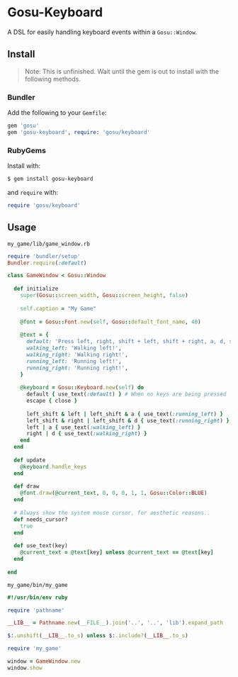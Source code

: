 # Gosu-Keyboard

A DSL for easily handling keyboard events within a `Gosu::Window`.

## Install

> Note:  This is unfinished. Wait until the gem is out to install with the following methods.

### Bundler

Add the following to your `Gemfile`:

```ruby
gem 'gosu'
gem 'gosu-keyboard', require: 'gosu/keyboard'
```

### RubyGems

Install with:

```sh
$ gem install gosu-keyboard
```

and `require` with:

```ruby
require 'gosu/keyboard'
```

## Usage

`my_game/lib/game_window.rb`

```ruby
require 'bundler/setup'
Bundler.require(:default)

class GameWindow < Gosu::Window
  
  def initialize
    super(Gosu::screen_width, Gosu::screen_height, false)
    
    self.caption = "My Game"
    
    @font = Gosu::Font.new(self, Gosu::default_font_name, 40)
    
    @text = {
      default: 'Press left, right, shift + left, shift + right, a, d, shift + a, or shift + d',
      walking_left: 'Walking left!',
      walking_right: 'Walking right!',
      running_left: 'Running left!',
      running_right: 'Running right!',
    }
    
    @keyboard = Gosu::Keyboard.new(self) do
      default { use_text(:default) } # When no keys are being pressed
      escape { close }
      
      left_shift & left | left_shift & a { use_text(:running_left) }
      left_shift & right | left_shift & d { use_text(:running_right) }
      left | a { use_text(:walking_left) }
      right | d { use_text(:walking_right) }
    end
  end
    
  def update
    @keyboard.handle_keys
  end
    
  def draw
    @font.draw(@current_text, 0, 0, 0, 1, 1, Gosu::Color::BLUE)
  end
  
  # Always show the system mouse cursor, for aesthetic reasons..
  def needs_cursor?
    true
  end
  
  def use_text(key)
    @current_text = @text[key] unless @current_text == @text[key]
  end
  
end
```

`my_game/bin/my_game`

```ruby
#!/usr/bin/env ruby

require 'pathname'

__LIB__ = Pathname.new(__FILE__).join('..', '..', 'lib').expand_path

$:.unshift(__LIB__.to_s) unless $:.include?(__LIB__.to_s)

require 'my_game'

window = GameWindow.new
window.show
```

